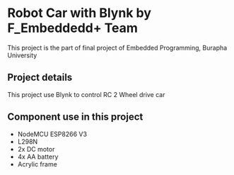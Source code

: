 # Robot Car with Blynk by F_Embeddedd+ Team
This project is the part of final project of Embedded Programming, Burapha University

## Project details
This project use Blynk to control RC
2 Wheel drive car

## Component use in this project
  - NodeMCU ESP8266 V3
  - L298N
  - 2x DC motor
  - 4x AA battery
  - Acrylic frame
